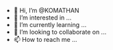 - 👋 Hi, I’m @KOMATHAN
- 👀 I’m interested in ...
- 🌱 I’m currently learning ...
- 💞️ I’m looking to collaborate on ...
- 📫 How to reach me ...

<!---
KOMATHAN/KOMATHAN is a ✨ special ✨ repository because its `README.md` (this file) appears on your GitHub profile.
You can click the Preview link to take a look at your changes.
--->
